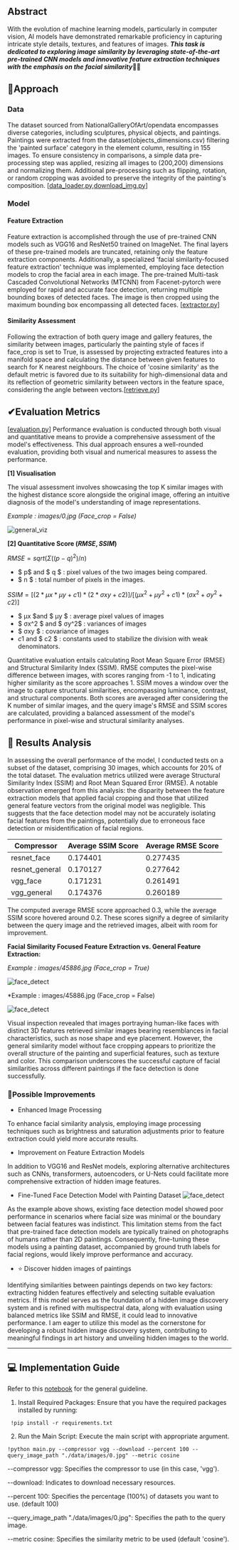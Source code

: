 ## Abstract
With the evolution of machine learning models, particularly in computer vision, AI models have demonstrated remarkable proficiency in capturing intricate style details, textures, and features of images. ***This task is dedicated to exploring image similarity by leveraging state-of-the-art pre-trained CNN models and innovative feature extraction techniques with the emphasis on the facial similarity***👨‍🦲

## 🔎Approach

### Data 
The dataset sourced from NationalGalleryOfArt/opendata encompasses diverse categories, including sculptures, physical objects, and paintings. Paintings were extracted from the dataset(objects_dimensions.csv) filtering the 'painted surface' category in the element column, resulting in 155 images. To ensure consistency in comparisons, a simple data pre-processing step was applied, resizing all images to (200,200) dimensions and normalizing them. Additional pre-processing such as flipping, rotation, or random cropping was avoided to preserve the integrity of the painting's composition. [[data_loader.py](utils/data_loader.py),[download_img.py](utils/download_img.py)] 

### Model
#### Feature Extraction 

Feature extraction is accomplished through the use of pre-trained CNN models such as VGG16 and ResNet50 trained on ImageNet. The final layers of these pre-trained models are truncated, retaining only the feature extraction components. Additionally, a specialized 'facial similarity-focused feature extraction' technique was implemented, employing face detection models to crop the facial area in each image. The pre-trained Multi-task Cascaded Convolutional Networks (MTCNN) from Facenet-pytorch were employed for rapid and accurate face detection, returning multiple bounding boxes of detected faces. The image is then cropped using the maximum bounding box encompassing all detected faces. [[extractor.py](modls/extractor.py)]

#### Similarity Assessment 
Following the extraction of both query image and gallery features, the similarity between images, particularly the painting style of faces if face_crop is set to True, is assessed by projecting extracted features into a manifold space and calculating the distance between given features to search for K nearest neighbours. The choice of 'cosine similarity' as the default metric is favored due to its suitability for high-dimensional data and its reflection of geometric similarity between vectors in the feature space, considering the angle between vectors.[[retrieve.py](utils/retrieve.py)]

## ✔Evaluation Metrics 
[[evaluation.py](utils/evaluation.py)]
Performance evaluation is conducted through both visual and quantitative means to provide a comprehensive assessment of the model's effectiveness. This dual approach ensures a well-rounded evaluation, providing both visual and numerical measures to assess the performance. 

**[1] Visualisation**

 The visual assessment involves showcasing the top K similar images with the highest distance score alongside the original image, offering an intuitive diagnosis of the model's understanding of image representations. 
 
 *Example : images/0.jpg  (Face_crop = False)*
 
  ![general_viz](doc/0_general_test.PNG)

**[2] Quantitative Score ($RMSE , SSIM$)**


$RMSE = sqrt(Σ((p - q)^2) / n)$
- $ p$ and $ q $ : pixel values of the two images being compared.
- $ n $ : total number of pixels in the images.


$SSIM = [(2 * μx * μy + c1) * (2 * σxy + c2)] / [(μx^2 + μy^2 + c1) * (σx^2 + σy^2 + c2)]$

- $ μx $and $ μy $ : average pixel values of images 
- $ σx^2 $ and $ σy^2$ : variances of images
- $ σxy $ : covariance of images 
- $c1$ and $ c2 $ : constants used to stabilize the division with weak denominators.

Quantitative evaluation entails calculating Root Mean Square Error (RMSE) and Structural Similarity Index (SSIM).
RMSE computes the pixel-wise difference between images, with scores ranging from -1 to 1, indicating higher similarity as the score approaches 1. 
SSIM moves a window over the image to capture structural similarities, encompassing luminance, contrast, and structural components. Both scores are averaged after considering the K number of similar images, and the query image's RMSE and SSIM scores are calculated, providing a balanced assessment of the model's performance in pixel-wise and structural similarity analyses.


## 👀 Results Analysis

In assessing the overall performance of the model, I conducted tests on a subset of the dataset, comprising 30 images, which accounts for 20% of the total dataset. The evaluation metrics utilized were average Structural Similarity Index (SSIM) and Root Mean Squared Error (RMSE). A notable observation emerged from this analysis: the disparity between the feature extraction models that applied facial cropping and those that utilized general feature vectors from the original model was negligible. This suggests that the face detection model may not be accurately isolating facial features from the paintings, potentially due to erroneous face detection or misidentification of facial regions.

| Compressor  | Average SSIM Score |  Average RMSE Score| 
|---------|----------|---------|  
|resnet_face       |        0.174401     |       0.277435|
|resnet_general      |      0.170127       |     0.277642|
|vgg_face            |      0.171231        |    0.261491|
|vgg_general          |     0.174376         |   0.260189|

The computed average RMSE score approached 0.3, while the average SSIM score hovered around 0.2. These scores signify a degree of similarity between the query image and the retrieved images, albeit with room for improvement.

**Facial Similarity Focused Feature Extraction vs. General Feature Extraction:**

 *Example : images/45886.jpg  (Face_crop = True)*
 
  ![face_detect](doc/45886_face_crop_pred.PNG)
  
  *Example : images/45886.jpg  (Face_crop = False)
  
  ![face_detect](doc/45886_general_pred.PNG)

Visual inspection revealed that images portraying human-like faces with distinct 3D features retrieved similar images bearing resemblances in facial characteristics, such as nose shape and eye placement. However, the general similarity model without face cropping appears to prioritize the overall structure of the painting and superficial features, such as texture and color. This comparison underscores the successful capture of facial similarities across different paintings if the face detection is done successfully.

### 🔨**Possible Improvements**

- Enhanced Image Processing 

To enhance facial similarity analysis, employing image processing techniques such as brightness and saturation adjustments prior to feature extraction could yield more accurate results.

- Improvement on Feature Extraction Models 

In addition to VGG16 and ResNet models, exploring alternative architectures such as CNNs, transformers, autoencoders, or U-Nets could facilitate more comprehensive extraction of hidden image features.

- Fine-Tuned Face Detection Model with Painting Dataset
 ![face_detect](doc/face_detect.PNG)

As the example above shows, existing face detection model showed poor performance in scenarios where facial size was minimal or the boundary between facial features was indistinct. This limitation stems from the fact that pre-trained face detection models are typically trained on photographs of humans rather than 2D paintings. Consequently, fine-tuning these models using a painting dataset, accompanied by ground truth labels for facial regions, would likely improve performance and accuracy.

- ⭐ Discover hidden images of paintings

Identifying similarities between paintings depends on two key factors: extracting hidden features effectively and selecting suitable evaluation metrics. If this model serves as the foundation of a hidden image discovery system and is refined with multispectral data, along with evaluation using balanced metrics like SSIM and RMSE, it could lead to innovative performance. I am eager to utilize this model as the cornerstone for developing a robust hidden image discovery system, contributing to meaningful findings in art history and unveiling hidden images to the world.
 
 ---
 ## 💻 Implementation Guide
 
 Refer to this [notebook](tutorials.ipynb) for the general guideline.
 
1. Install Required Packages:
Ensure that you have the required packages installed by running:
```
 !pip install -r requirements.txt
```

2. Run the Main Script:
Execute the main script with appropriate argument.
```
!python main.py --compressor vgg --download --percent 100 --query_image_path "./data/images/0.jpg" --metric cosine
```
 
--compressor vgg: Specifies the compressor to use (in this case, 'vgg').

--download: Indicates to download necessary resources.

--percent 100: Specifies the percentage (100%) of datasets you want to use. (default 100)

--query_image_path "./data/images/0.jpg": Specifies the path to the query image.

--metric cosine: Specifies the similarity metric to be used (default 'cosine').


 



